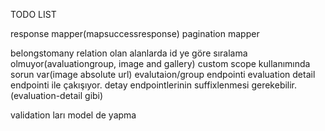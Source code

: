 TODO LIST

response mapper(mapsuccessresponse)
pagination mapper

belongstomany relation olan alanlarda id ye göre sıralama olmuyor(avaluationgroup, image and gallery)
custom scope kullanımında sorun var(image absolute url)
evalutaion/group endpointi evaluation detail endpointi ile çakışıyor. detay endpointlerinin suffixlenmesi gerekebilir.(evaluation-detail gibi)

validation ları model de yapma




